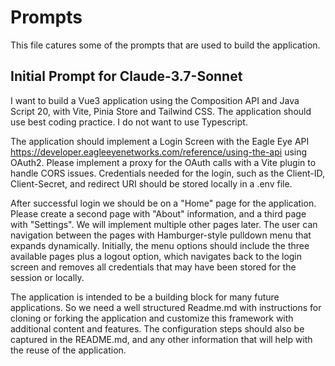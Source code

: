 # Prompts

This file catures some of the prompts that are used to build the application. 

## Initial Prompt for Claude-3.7-Sonnet

I want to build a Vue3 application using the Composition API and Java Script 20, with Vite, Pinia Store and Tailwind CSS. 
The application should use best coding practice. I do not want to use Typescript. 

The application should implement a Login Screen with the Eagle Eye API https://developer.eagleeyenetworks.com/reference/using-the-api using OAuth2.
Please implement a proxy for the OAuth calls with a Vite plugin to handle CORS issues. Credentials needed for the login, such as the Client-ID, 
Client-Secret, and redirect URI should be stored locally in a .env file. 

After successful login we should be on a "Home" page for the application. Please create a second page with "About" information,
and a third page with "Settings". 
We will implement multiple other pages later. The user can navigation 
between the pages with Hamburger-style pulldown menu that expands dynamically. Initially, the menu options should include the 
three available pages plus a logout option, which navigates back to the login screen and removes all credentials that may have been 
stored for the session or locally.

The application is intended to be a building block for many future applications. So we need a well structured Readme.md with instructions for 
cloning or forking the application and customize this framework with additional content and features. The configuration steps should also 
be captured in the README.md, and any other information that will help with the reuse of the application. 
